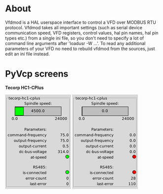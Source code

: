 # About
Vfdmod is a HAL userspace interface to control a VFD over MODBUS RTU protocol. Vfdmod takes all important settings (such as serial device communication speed, VFD registers, control values, hal pin names, hal pin types etc.) from a single ini file, so you don't need to specify a lot of command line arguments after 'loadusr -W ...'. To read any additional parameters of your VFD no need to rebuild vfdmod from the sources, just edit an ini file instead.

# PyVcp screens
**Tecorp HC1-CPlus**

![](https://raw.githubusercontent.com/aekhv/vfdmod/master/images/hc1-cplus-1.png) ![](https://raw.githubusercontent.com/aekhv/vfdmod/master/images/hc1-cplus-2.png)

